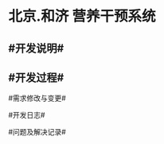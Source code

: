 北京.和济 营养干预系统
======================

#开发说明#
--------------

#开发过程#
--------------


#需求修改与变更#


#开发日志#


#问题及解决记录#